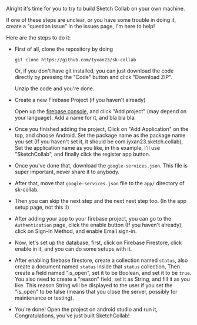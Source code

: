 Alright it's time for you to try to build Sketch Collab on your own machine.

If one of these steps are unclear, or you have some trouble in doing it, create a "question issue" in the issues page, I'm here to help!

Here are the steps to do it:
 - First of all, clone the repository by doing
   ```
   git clone https://github.com/Iyxan23/sk-collab
   ```
   Or, if you don't have git installed, you can just download the code directly by pressing the "Code" button and click "Download ZIP".

   Unzip the code and you're done.
 - Create a new Firebase Project (if you haven't already)

   Open up the [firebase console](https://console.firebase.google.com/), and click "Add project" (may depend on your language). Add a name for it, and bla bla bla.

 - Once you finished adding the project, Click on "Add Application" on the top, and choose Android. Set the package name as the package name you set (If you haven't set it, it should be com.iyxan23.sketch.collab), Set the application name as you like, in this example, I'll use "SketchCollab", and finally click the register app button.

 - Once you've done that, download the `google-services.json`. This file is super important, never share it to anybody.
 - After that, move that `google-services.json` file to the `app/` directory of sk-collab.
 - Then you can skip the next step and the next next step too. (In the app setup page, not this :l)

 - After adding your app to your firebase project, you can go to the `Authentication` page, click the enable button (If you haven't already), click on Sign-In Method, and enable Email sign-in.
 - Now, let's set up the database, first, click on Firebase Firestore, click enable in it, and you can do some setups with it.
 - After enabling firebase firestore, create a collection named `status`, also create a document named `status` inside that `status` collection, Then create a field named "is_open", set it to be Boolean, and set it to be `true`. You also need to create a "reason" field, set it as String, and fill it as you like. This reason String will be displayed to the user if you set the "is_open" to be false (means that you close the server, possibly for maintenance or testing).
 - You're done! Open the project on android studio and run it, Congratulations, you've just built SketchCollab!
